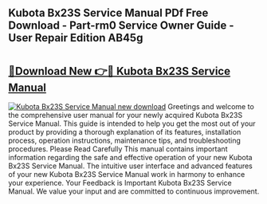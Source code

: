 ## Kubota Bx23S Service Manual PDf Free Download - Part-rm0 Service Owner Guide - User Repair Edition AB45g

# <h2><a href="http://bc88478.oget.top/?id=Kubota+Bx23S+Service+Manual">🔗Download New 👉🔴 Kubota Bx23S Service Manual</a></h2>

[![Kubota Bx23S Service Manual new download](https://i.imgur.com/5g1atiW.png)](http://bc88478.oget.top/?id=Kubota+Bx23S+Service+Manual)
Greetings and welcome to the comprehensive user manual for your newly acquired Kubota Bx23S Service Manual. This guide is intended to help you get the most out of your product by providing a thorough explanation of its features, installation process, operation instructions, maintenance tips, and troubleshooting procedures. Please Read Carefully This manual contains important information regarding the safe and effective operation of your new Kubota Bx23S Service Manual. The intuitive user interface and advanced features of your new Kubota Bx23S Service Manual work in harmony to enhance your experience. Your Feedback is Important Kubota Bx23S Service Manual. We value your input and are committed to continuous improvement.
